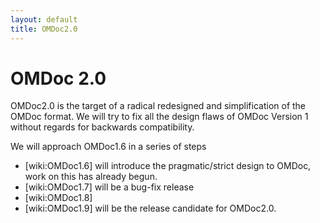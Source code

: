 ```yaml
---
layout: default
title: OMDoc2.0
---
```

# OMDoc 2.0

OMDoc2.0 is the target of a radical redesigned and simplification of the OMDoc format. We will try to fix all the design flaws of OMDoc Version 1 without regards for backwards compatibility. 

We will approach OMDoc1.6 in a series of steps

* [wiki:OMDoc1.6] will introduce the pragmatic/strict design to OMDoc, work on this has already begun. 
* [wiki:OMDoc1.7] will be a bug-fix release 
* [wiki:OMDoc1.8] 
* [wiki:OMDoc1.9] will be the release candidate for OMDoc2.0. 


